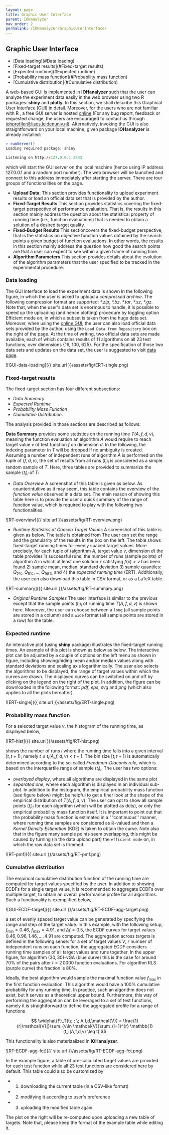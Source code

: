 ```yaml
---
layout: page
title: Graphic User Interface
parent: IOHanalyzer
nav_order: 2
permalink: /IOHanalyzer/GraphicUserInterface/
--- 
```


## Graphic User Interface
* [Data loading](#Data loading)
* [Fixed-target results](#Fixed-target results)
* [Expected runtime](#Expected runtime)
* [Probability mass function](#Probability mass function)
* [Cumulative distribution](#Cumulative distribution)

A web-based GUI is implemented in **IOHanalyzer** such that the user can analyze the experiment data easily in the web browser using two R packages: **shiny** and **plotly**. In this section, we shall describe this Graphical User Interface (GUI) in detail. Moreover, for the users who are not familiar with R , a free GUI server is hosted [online](http://iohprofiler.liacs.nl/) (For any bug report, feedback or requested change, the users are encouraged to contact us through [iohprofiler@liacs.leidenuniv.nl](iohprofiler@liacs.leidenuniv.nl)). Alternatively, invoking the GUI is also straightforward on your local machine, given package **IOHanalyzer** is already installed: 

```R
> runServer()
Loading required package: shiny

Listening on http://127.0.0.1:3943
```
which will start the GUI server on the local machine (hence using IP address 127.0.0.1 and a random port number). The web browser will be launched and connect to this address immediately after starting the server. There are tour groups of functionalities on the page.
+ **Upload Data**: This section provides functionality to upload experiment results or load an official data set that is provided by the author.
+ **Fixed-Target Results** This section provides statistics covering the fixed-target perspective of performance evaluation. That is, the results in this section mainly address the question about the statistical property of running time (i.e., function evaluations) that is needed to obtain a solution of a desired target quality. 
+ **Fixed-Budget Results** This sectioncovers the fixed-budget perspective, that is the statistics on objective function values obtained by the search points a given budget of function evaluations. In other words, the results in this section mainly address the question how good the search points are that a user can expect to see within a given frame of running time.
+ **Algorithm Parameters** This section provides details about the evolution of the algorithm parameters that the user specified to be tracked in the experimental procedure.

<a name="Data loading"></a>
### Data loading 

The GUI interface to load the experiment data is shown in the following figure, in which the user is asked to upload a *compressed archive*. The following compression format are supported: *\*.zip*, *\*.bz*, *\*.tar*, *\*.xz*, *\*.gz*. Note that, when the user's data set is enormous to handle, it is possible to speed up the uploading (and hence plotting) procedure by toggling option Efficient mode on, in which a subset is taken from the huge data set. Moreover, when using the [online GUI](http://iohprofiler.liacs.nl), the user can also load official data sets provided by the author, using the ``Load Data from Repository`` box on the right of the page. At the time of writing, two official data sets are made available, each of which contains results of 11 algorithms on all 23 test functions, over dimensions {16, 100, 625}. For the specification of those two data sets and updates on the data set, the user is suggested to visit [data page](https://github.com/IOHprofiler/IOHdata).

![GUI-data-loading]({{ site.url }}/assets/fig/ERT-single.png)

<a name="Fixed-target results"></a>
### Fixed-target results

The fixed-target section has four different subsections: 
+ *Data Summary* 
+ *Expected Runtime* 
+ *Probability Mass Function* 
+ *Cumulative Distribution*. 

The analysis provided in those sections are described as follows:

**Data Summary** provides some statistics on the running time $T(A, f, d, v)$, meaning the function evaluation an algorithm $A$ would require to reach target value $v$ of test function $f$ on dimension $d$. In the following, the indexing parameter in $T$ will be dropped if no ambiguity is created. Assuming a number of independent runs of algorithm $A$ is performed on the tuple of $(f, d, v)$, the set of results from all runs $(t_i)_i$ is considered as a simple random sample of $T$. Here, three tables are provided to summarize the sample $(t_i)_i$ of $T$:

+ *Data Overview* A screenshot of this table is given as below. As counterintuitive as it may seem, this table contains the overview of the *function value* observed in a data set. The main reason of showing this table here is to provide the user a quick summary of the range of function value, which is required to play with the following two functionalities.

![RT-overview]({{ site.url }}/assets/fig/RT-overview.png)

+ *Runtime Statistics at Chosen Target Values* A screenshot of this table is given as below. The table is obtained from The user can set the range and the granularity of the results in the box on the left. The table shows fixed-target running times for evenly spaced target values. More precisely, for each  tuple of (algorithm $A$, target value $v$, dimension $d$) the table provides 1) successful runs: the number of runs (sample points) of algorithm $A$ in which at least one solution $x$ satisfying $f(x)>v$ has been found 2) sample mean, median, standard deviation 3) sample quantiles: $Q_{2\%}, Q_{5\%},\ldots, Q_{98\%}$ and 4) the *expected running time* (ERT). Additionally, the user can also download this table in CSV format, or as a LaTeX table.

![RT-summary]({{ site.url }}/assets/fig/RT-summary.png)


+ *Original Runtime Samples* The user interface is similar to the previous except that the sample points $(t_i)_{i}$ of running time $T(A, f, d, v)$ is shown here. Moreover, the user can choose between a `long` (all sample points are stored in a column) and a `wide` format (all sample points are stored in a row) for the table.

<a name="Expected runtime"></a>
### Expected runtime

An interactive plot (using **shiny** package) illustrates the fixed-target running times. An example of this plot is shown as below as below. The interactive plot can be adjusted by a couple of options on the left menu as shown in figure, including showing/hiding mean and/or median values along with standard deviations and scaling axis logarithmically. The user also selects the algorithms to be displayed, the range of target values within which the curves are drawn. The displayed curves can be switched on and off by clicking on the legend on the right of the plot. In addition, the figure can be downloaded in the following format: *pdf*, *eps*, *svg* and *png* (which also applies to all the plots hereafter).

![ERT-single]({{ site.url }}/assets/fig/ERT-single.png)

<a name="Probability mass function"></a>
### Probability mass function

For a selected target value $v$, the histogram of the running time, as displayed below,

![RT-hist]({{ site.url }}/assets/fig/RT-hist.png)

shows the number of runs $i$ where the running time falls into a given interval $[t,t+1)$, namely $t \le t_i(A,f,d,v) < t+1$. The bin size $[t,t+1)$ is automatically determined according to the so-called *Freedman-Diaconis rule*, which is based on the interquartile range of sample $(t_i)_i$. The user has two options: 
+ *overlayed display*, where all algorithms are displayed in the same plot
+ *separated one*, where each algorithm is displayed in an individual sub-plot. 
In addition to the histogram, the empirical probability mass function (see figure below) might be helpful to get a finer look at the shape of the empirical distribution of $T(A,f,d,v)$. The user can opt to show all sample points $(t_i)_{i}$ for each algorithm (which will be plotted as dots), or only the empirical probability mass function itself. It is important to point out that the probability mass function is estimated in a ""continuous'' manner, where running time samples are considered as $\mathbb{R}$-valued and then a *Kernel Density Estimation* (KDE) is taken to obtain the curve. Note also that in the figure many sample points seem overlapping, this might be caused by turning (in the data upload part) the `efficient mode` on, in which the raw data set is trimmed.

![RT-pmf]({{ site.url }}/assets/fig/RT-pmf.png) 

<a name="Cumulative distribution"></a>
### Cumulative distribution

The empirical cumulative distribution function of the running time are computed for target values specified by the user. In addition to showing ECDFs for a single target value, it is recommended to aggregate ECDFs over multiple target, to obtain an overall performance profile for all algorithms. Such a functionality is exemplified below,

![GUI-ECDF-target]({{ site.url }}/assets/fig/RT-ECDF-agg-target.png) 

a set of evenly spaced target value can be generated by specifying the range and step of the target value. In this example, with the following setup, $f_{\min}=0.46$, $f_{\max}=4.91$, and $\Delta f=0.5$, the ECDF curves for target values $0.46,0.96,1.46,\ldots, 4.91$ are computed. The aggregation across targets is defined in the following sense: for a set of target values $V$, $r$ number of independent runs on each function, the aggregated ECDF considers running time samples of all target values and runs together.
In the upper figure, for algorithm $(30,30)$-vGA (blue curve) this is the case for around $70\%$ of the pairs after $t=2\,0000$ function evaluations. For algorithm RLS (purple curve) the fraction is $80\%$. 

Ideally, the best algorithm would sample the maximal function value $f_{\max}$ in the first function evaluation. This algorithm would have a 100% cumulative probability for any running time. In practice, such an algorithm does not exist, but it serves as a theoretical upper bound. Furthermore, this way of performing the aggregation can be leveraged to a set of test functions, namely it is straightforward to define the aggregated profile for a range of functions 

$$
\widehat{F}_T(t\; ; \; A,f,d,\mathcal{V}) = \frac{1}{r|\mathcal{V}|}\sum_{v\in \mathcal{V}}\sum_{i=1}^{r} \mathbb{1}(t_i(A,f,d,v) \leq t)
$$

This functionality is also materizalized in **IOHanalyzer**.

![RT-ECDF-agg-fct]({{ site.url }}/assets/fig/RT-ECDF-agg-fct.png)

In the example figure, a table of pre-calculated target values are provided for each test function while all 23 test functions are considered here by default. This table could also be customized by 

+ 1) downloading the current table (in a CSV-like format)
+ 2) modifying it according to user's preference
+ 3) uploading the modified table again.

The plot on the right will be re-computed upon uploading a new table of targets. Note that, please keep the format of the example table while editing it.